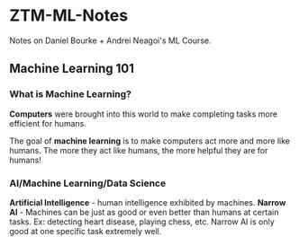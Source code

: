 # ZTM-ML-Notes
Notes on Daniel Bourke + Andrei Neagoi's ML Course. 

## Machine Learning 101

### What is Machine Learning? 

**Computers** were brought into this world to make completing tasks more efficient for humans. 

The goal of **machine learning** is to make computers act more and more like humans. The more they act like humans, the more helpful they are for humans! 

### AI/Machine Learning/Data Science

**Artificial Intelligence** - human intelligence exhibited by machines.
**Narrow AI** - Machines can be just as good or even better than humans at certain tasks. Ex: detecting heart disease, playing chess, etc. Narrow AI is only good at one specific task extremely well. 

